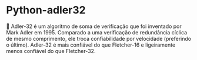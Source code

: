# Python-adler32
:key: Adler-32 é um algoritmo de soma de verificação que foi inventado por Mark Adler em 1995. Comparado a uma verificação de redundância cíclica de mesmo comprimento, ele troca confiabilidade por velocidade (preferindo o último). Adler-32 é mais confiável do que Fletcher-16 e ligeiramente menos confiável do que Fletcher-32.
